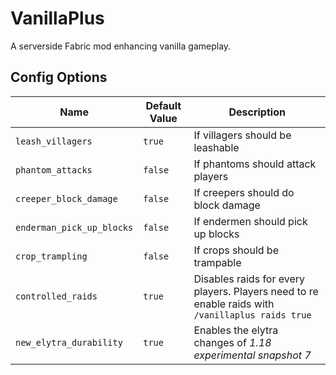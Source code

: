 # VanillaPlus

A serverside Fabric mod enhancing vanilla gameplay.

## Config Options

|Name| Default Value | Description                                                                                      |
|---|---------------|--------------------------------------------------------------------------------------------------|
|`leash_villagers`| `true`        | If villagers should be leashable                                                                 |
|`phantom_attacks`| `false`       | If phantoms should attack players                                                                |
|`creeper_block_damage`| `false`        | If creepers should do block damage                                                               |
|`enderman_pick_up_blocks`| `false`        | If endermen should pick up blocks                                                                |
|`crop_trampling`| `false`        | If crops should be trampable                                                                     |
|`controlled_raids`| `true`        | Disables raids for every players. Players need to re enable raids with `/vanillaplus raids true` |
|`new_elytra_durability`| `true`        | Enables the elytra changes of *1.18 experimental snapshot 7*                                  |
